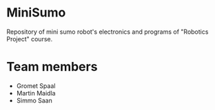 # MiniSumo
Repository of mini sumo robot's electronics and programs of "Robotics Project" course.

# Team members
* Gromet Spaal
* Martin Maidla
* Simmo Saan
